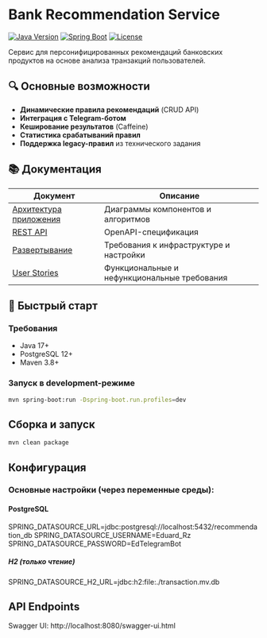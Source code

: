 # Bank Recommendation Service

[![Java Version](https://img.shields.io/badge/Java-17%2B-blue)](https://openjdk.org/projects/jdk/17/)
[![Spring Boot](https://img.shields.io/badge/Spring%20Boot-3.1-green)](https://spring.io/projects/spring-boot)
[![License](https://img.shields.io/badge/License-MIT-yellow)](https://opensource.org/licenses/MIT)

Сервис для персонифицированных рекомендаций банковских продуктов на основе анализа транзакций пользователей.

## 🔍 Основные возможности

- **Динамические правила рекомендаций** (CRUD API)
- **Интеграция с Telegram-ботом**
- **Кеширование результатов** (Caffeine)
- **Статистика срабатываний правил**
- **Поддержка legacy-правил** из технического задания

## 📚 Документация

| Документ                          | Описание                                  |
|-----------------------------------|------------------------------------------|
| [Архитектура приложения](docs/ARCHITECTURE.md) | Диаграммы компонентов и алгоритмов       |
| [REST API](docs/api/openapi.yaml) | OpenAPI-спецификация                     |
| [Развертывание](docs/DEPLOYMENT.md) | Требования к инфраструктуре и настройки  |
| [User Stories](docs/REQUIREMENTS.md) | Функциональные и нефункциональные требования |

## 🚀 Быстрый старт

### Требования
- Java 17+
- PostgreSQL 12+
- Maven 3.8+

### Запуск в development-режиме
```bash
mvn spring-boot:run -Dspring-boot.run.profiles=dev
```

## Сборка и запуск
```bash
mvn clean package
```

## Конфигурация
### Основные настройки (через переменные среды):
#### PostgreSQL
SPRING_DATASOURCE_URL=jdbc:postgresql://localhost:5432/recommendation_db
SPRING_DATASOURCE_USERNAME=Eduard_Rz
SPRING_DATASOURCE_PASSWORD=EdTelegramBot

##### H2 (только чтение)
SPRING_DATASOURCE_H2_URL=jdbc:h2:file:./transaction.mv.db


## API Endpoints
Swagger UI: http://localhost:8080/swagger-ui.html